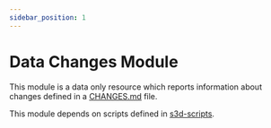 ```yaml
---
sidebar_position: 1
---
```

# Data Changes Module
This module is a data only resource which reports information about changes
defined in a [CHANGES.md](https://go.s3d.club/changes) file.

This module depends on scripts defined in
[s3d-scripts](https://go.s3d.club/scripts).
